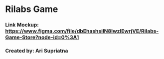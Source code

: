 # Rilabs Game

### Link Mockup: https://www.figma.com/file/dbEhashsilN8lwzlEwrjVE/Rilabs-Game-Store?node-id=0%3A1

### Created by: Ari Supriatna
